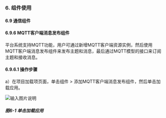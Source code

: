 ### 6. 组件使用

#### 6.9 通信组件

#### 6.9.6 MQTT客户端消息发布组件

平台系统支持MQTT功能，用户可通过新增MQTT客户端资源实例，然后使用MQTT客户端消息发布组件来发布主题和消息，最后通过MQTT模型的接口来订阅主题和接收消息。

#### 6.9.6.1 操作步骤

a）在项目加载项页面，单击组件 > 添加MQTT客户端消息发布组件，然后单击加载应用。

![输入图片说明](../../../../images/SoFlu%EF%BC%88%E5%90%8E%E7%AB%AF%EF%BC%89%E5%BC%80%E5%8F%91%E5%B9%B3%E5%8F%B0/1.%20%E6%9C%80%E6%96%B0%E7%89%88%E6%9C%AC%20-%20%E6%9B%B4%E6%96%B0%E6%97%A5%E6%9C%9F%20-%202022.10.08/6.%20%E7%BB%84%E4%BB%B6%E4%BD%BF%E7%94%A8/9.%20%E9%80%9A%E4%BF%A1%E7%BB%84%E4%BB%B6/6-1.png)

##### 图6-1 单击加载应用
